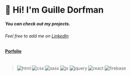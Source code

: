 # 👋 Hi! I'm Guille Dorfman
##### You can check out my projects.

###### Feel free to add me on [LinkedIn](https://www.linkedin.com/in/guille-dorfman/)

#### [Porfolio](https://guilledorfman.netlify.app/)
#
> ![html][HTML] ![css][CSS] ![sass][SASS] ![js][JS] ![jquery][JQUERY] ![react][REACT] ![firebase][Firebase]


[HTML]:https://res.cloudinary.com/dxoqq4yvo/image/upload/c_scale,q_100,w_80/v1642186935/HTMLMark_yahv2g.png
[CSS]: https://res.cloudinary.com/dxoqq4yvo/image/upload/c_scale,q_100,w_80/v1642186935/CSSMark_lwwsbe.png
[SASS]: https://res.cloudinary.com/dxoqq4yvo/image/upload/c_scale,q_100,w_80/v1647455554/SassMark_hpyrpb.png
[JS]: https://res.cloudinary.com/dxoqq4yvo/image/upload/c_scale,q_100,w_80/v1642186935/JSMark_bm7nci.png
[JQUERY]: https://res.cloudinary.com/dxoqq4yvo/image/upload/c_scale,q_100,w_80/v1647455554/JQueryMark_oduorv.png
[REACT]: https://res.cloudinary.com/dxoqq4yvo/image/upload/c_scale,q_100,w_80/v1642186935/ReactMark_udafhn.png
[FIREBASE]: https://res.cloudinary.com/dxoqq4yvo/image/upload/c_scale,q_100,w_80/v1647455554/FirebaseMark_w9ocbr.png
